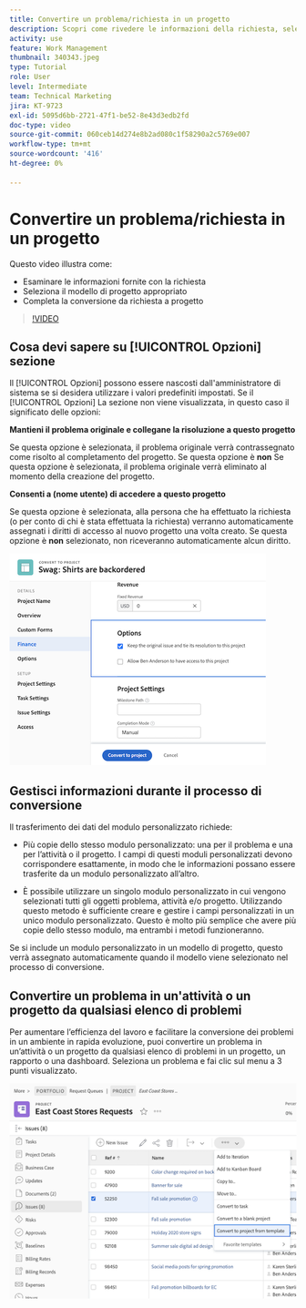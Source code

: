```yaml
---
title: Convertire un problema/richiesta in un progetto
description: Scopri come rivedere le informazioni della richiesta, selezionare il modello di progetto corretto e convertire la richiesta in un progetto.
activity: use
feature: Work Management
thumbnail: 340343.jpeg
type: Tutorial
role: User
level: Intermediate
team: Technical Marketing
jira: KT-9723
exl-id: 5095d6bb-2721-47f1-be52-8e43d3edb2fd
doc-type: video
source-git-commit: 060ceb14d274e8b2ad080c1f58290a2c5769e007
workflow-type: tm+mt
source-wordcount: '416'
ht-degree: 0%

---
```


# Convertire un problema/richiesta in un progetto

Questo video illustra come:

* Esaminare le informazioni fornite con la richiesta
* Seleziona il modello di progetto appropriato
* Completa la conversione da richiesta a progetto

>[!VIDEO](https://video.tv.adobe.com/v/340343/?quality=12&learn=on)

## Cosa devi sapere su [!UICONTROL Opzioni] sezione

Il [!UICONTROL Opzioni] possono essere nascosti dall&#39;amministratore di sistema se si desidera utilizzare i valori predefiniti impostati. Se il [!UICONTROL Opzioni] La sezione non viene visualizzata, in questo caso il significato delle opzioni:

**Mantieni il problema originale e collegane la risoluzione a questo progetto**

Se questa opzione è selezionata, il problema originale verrà contrassegnato come risolto al completamento del progetto. Se questa opzione è **non** Se questa opzione è selezionata, il problema originale verrà eliminato al momento della creazione del progetto.

**Consenti a (nome utente) di accedere a questo progetto**

Se questa opzione è selezionata, alla persona che ha effettuato la richiesta (o per conto di chi è stata effettuata la richiesta) verranno automaticamente assegnati i diritti di accesso al nuovo progetto una volta creato. Se questa opzione è **non** selezionato, non riceveranno automaticamente alcun diritto.

![Immagine della schermata di un progetto che mostra le opzioni di conversione](assets/conversion-options.png)


## Gestisci informazioni durante il processo di conversione

Il trasferimento dei dati del modulo personalizzato richiede:

* Più copie dello stesso modulo personalizzato: una per il problema e una per l’attività o il progetto. I campi di questi moduli personalizzati devono corrispondere esattamente, in modo che le informazioni possano essere trasferite da un modulo personalizzato all’altro.

* È possibile utilizzare un singolo modulo personalizzato in cui vengono selezionati tutti gli oggetti problema, attività e/o progetto. Utilizzando questo metodo è sufficiente creare e gestire i campi personalizzati in un unico modulo personalizzato. Questo è molto più semplice che avere più copie dello stesso modulo, ma entrambi i metodi funzioneranno.

Se si include un modulo personalizzato in un modello di progetto, questo verrà assegnato automaticamente quando il modello viene selezionato nel processo di conversione.

## Convertire un problema in un&#39;attività o un progetto da qualsiasi elenco di problemi

Per aumentare l’efficienza del lavoro e facilitare la conversione dei problemi in un ambiente in rapida evoluzione, puoi convertire un problema in un’attività o un progetto da qualsiasi elenco di problemi in un progetto, un rapporto o una dashboard. Seleziona un problema e fai clic sul menu a 3 punti visualizzato.

![Immagine della schermata di un progetto che mostra le opzioni di conversione del problema](assets/convert-from-a-list.png)
